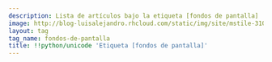 ```yaml
---
description: Lista de artículos bajo la etiqueta [fondos de pantalla]
image: http://blog-luisalejandro.rhcloud.com/static/img/site/mstile-310x310.png
layout: tag
tag_name: fondos-de-pantalla
title: !!python/unicode 'Etiqueta [fondos de pantalla]'
---
```

